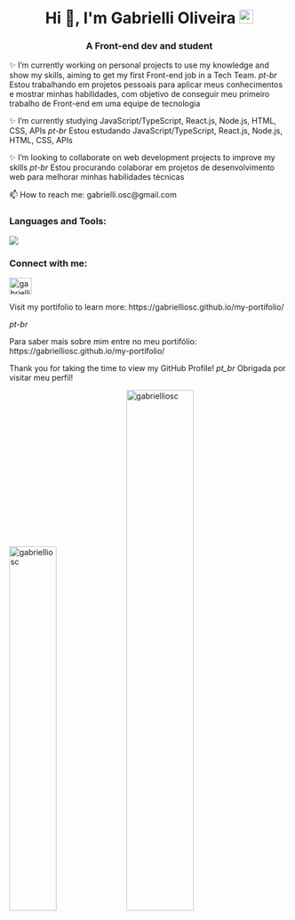 <h1 align="center">Hi 👋, I'm Gabrielli Oliveira <img src="https://raw.githubusercontent.com/Tarikul-Islam-Anik/Animated-Fluent-Emojis/master/Emojis/Travel%20and%20places/Rainbow.png" alt="Rainbow" width="25" height="25" /></h1>
<h3 align="center">A Front-end dev and student</h3>

<p>✨ I’m currently working on personal projects to use my knowledge and show my skills, aiming to get my first Front-end job in a Tech Team. <i>pt-br</i> Estou trabalhando em projetos pessoais para aplicar meus conhecimentos e mostrar minhas habilidades, com objetivo de conseguir meu primeiro trabalho de Front-end em uma equipe de tecnologia</p>
<p>✨ I’m currently studying JavaScript/TypeScript, React.js, Node.js, HTML, CSS, APIs <i>pt-br</i> Estou estudando JavaScript/TypeScript, React.js, Node.js, HTML, CSS, APIs </p>
<p>✨ I’m looking to collaborate on web development projects to improve my skills <i>pt-br</i> Estou procurando colaborar em projetos de desenvolvimento web para melhorar minhas habilidades técnicas</p>
<p> 📫 How to reach me: gabrielli.osc@gmail.com </p>

<h3 align="left">Languages and Tools:</h3>
<img src="https://skillicons.dev/icons?i=react,ts,sass,js,html,css,tailwind,styledcomponents,next,angular,materialui,d3,git,github,figma,py,flask,npm,vite,vscode,nodejs,express,cypress,postman,heroku,sqlite,mysql,anaconda,selenium,gulp,r,cpp,java" />

<h3 align="left">Connect with me:</h3>
<p align="left">
<a href="https://linkedin.com/in/gabrielli-oliveira-cruz" target="blank"><img align="center" src="https://raw.githubusercontent.com/rahuldkjain/github-profile-readme-generator/master/src/images/icons/Social/linked-in-alt.svg" alt="gabrielli oliveira" height="30" width="40" /></a>
</p>
<p>Visit my portifolio to learn more: https://gabrielliosc.github.io/my-portifolio/ </p> <i>pt-br</i> <p>Para saber mais sobre mim entre no meu portifólio: https://gabrielliosc.github.io/my-portifolio/ </p>

Thank you for taking the time to view my GitHub Profile!
_pt_br_ Obrigada por visitar meu perfil!

<div align="left" width="100%">
  <img width="41%"  src="https://github-readme-stats-git-masterrstaa-rickstaa.vercel.app/api/top-langs?username=gabrielliosc&langs_count=15&include_orgs=true&show_icons=true&locale=en&layout=compact&theme=dracula&hide=jupyter%20notebook" alt="gabrielliosc" />  
  <img width="49%" padding="0" src="https://github-readme-stats-git-masterrstaa-rickstaa.vercel.app/api?username=gabrielliosc&include_orgs=true&show_icons=true&locale=en&theme=dracula" alt="gabrielliosc" />
</div>




